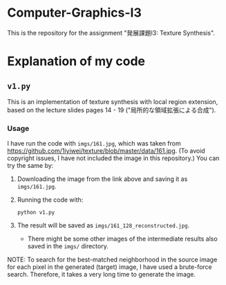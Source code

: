 # Computer-Graphics-I3
This is the repository for the assignment "発展課題I3: Texture Synthesis".

# Explanation of my code
## `v1.py`
This is an implementation of texture synthesis with local region extension, based on the lecture slides pages 14 - 19 ("局所的な領域拡張による合成").

### Usage

I have run the code with `imgs/161.jpg`, which was taken from https://github.com/1iyiwei/texture/blob/master/data/161.jpg. (To avoid copyright issues, I have not included the image in this repository.)
You can try the same by:
1. Downloading the image from the link above and saving it as `imgs/161.jpg`.

2. Running the code with:
	```shell
	python v1.py
	```

3. The result will be saved as `imgs/161_128_reconstructed.jpg`.
	- There might be some other images of the intermediate results also saved in the `imgs/` directory.

NOTE:
To search for the best-matched neighborhood in the source image for each pixel in the generated (target) image, I have used a brute-force search. Therefore, it takes a very long time to generate the image.